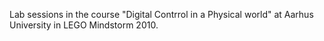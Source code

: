 Lab sessions in the course "Digital Contrrol in a Physical world" at Aarhus University in LEGO Mindstorm 2010.